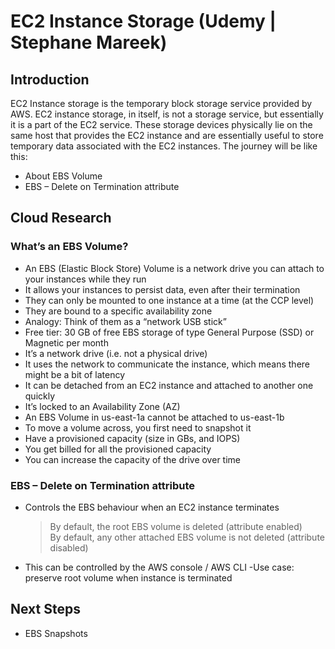# EC2 Instance Storage (Udemy | Stephane Mareek)

## Introduction

EC2 Instance storage is the temporary block storage service provided by AWS. EC2 instance storage, in itself, is not a storage service, but essentially it is a part of the EC2 service. These storage devices physically lie on the same host that provides the EC2 instance and are essentially useful to store temporary data associated with the EC2 instances. The journey will be like this:

- About EBS Volume
- EBS – Delete on Termination attribute

## Cloud Research

### What’s an EBS Volume?

- An EBS (Elastic Block Store) Volume is a network drive you can attach
  to your instances while they run
- It allows your instances to persist data, even after their termination
- They can only be mounted to one instance at a time (at the CCP level)
- They are bound to a specific availability zone
- Analogy: Think of them as a “network USB stick”
- Free tier: 30 GB of free EBS storage of type General Purpose (SSD) or
  Magnetic per month
- It’s a network drive (i.e. not a physical drive)
- It uses the network to communicate the instance, which means there might be a bit of
  latency
- It can be detached from an EC2 instance and attached to another one quickly
- It’s locked to an Availability Zone (AZ)
- An EBS Volume in us-east-1a cannot be attached to us-east-1b
- To move a volume across, you first need to snapshot it
- Have a provisioned capacity (size in GBs, and IOPS)
- You get billed for all the provisioned capacity
- You can increase the capacity of the drive over time

### EBS – Delete on Termination attribute

- Controls the EBS behaviour when an EC2 instance terminates
  > By default, the root EBS volume is deleted (attribute enabled)
  > <br> By default, any other attached EBS volume is not deleted (attribute disabled)
- This can be controlled by the AWS console / AWS CLI
  -Use case: preserve root volume when instance is terminated

## Next Steps

- EBS Snapshots

